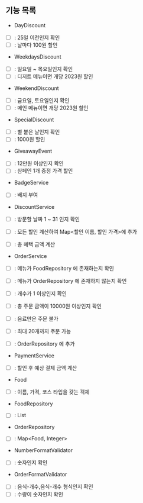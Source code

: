 ## 기능 목록
- DayDiscount
- [ ] : 25일 이전인지 확인
- [ ] : 날마다 100원 할인

- WeekdaysDiscount
- [ ] : 일요일 ~ 목요일인지 확인
- [ ] : 디저트 메뉴이면 개당 2023원 할인

- WeekendDiscount
- [ ] : 금요일, 토요일인지 확인
- [ ] : 메인 메뉴이면 개당 2023원 할인

- SpecialDiscount
- [ ] : 별 붙은 날인지 확인
- [ ] : 1000원 할인

- GiveawayEvent
- [ ] : 12만원 이상인지 확인
- [ ] : 샴페인 1개 증정 가격 할인

- BadgeService
- [ ] : 배지 부여

- DiscountService
- [ ] : 방문할 날짜 1 ~ 31 인지 확인

- [ ] : 모든 할인 계산하여 Map<할인 이름, 할인 가격>에 추가
- [ ] : 총 혜택 금액 계산

- OrderService
- [ ] : 메뉴가 FoodRepository 에 존재하는지 확인
- [ ] : 메뉴가 OrderRepository 에 존재하지 않는지 확인
- [ ] : 개수가 1 이상인지 확인
- [ ] : 총 주문 금액이 10000원 이상인지 확인
- [ ] : 음료만은 주문 불가
- [ ] : 최대 20개까지 주문 가능

- [ ] : OrderRepository 에 추가

- PaymentService
- [ ] : 할인 후 예상 결제 금액 계산

- Food
- [ ] : 이름, 가격, 코스 타입을 갖는 객체

- FoodRepository
- [ ] : List<Food>

- OrderRepository
- [ ] : Map<Food, Integer>

- NumberFormatValidator
- [ ] : 숫자인지 확인

- OrderFormatValidator
- [ ] : 음식-개수,음식-개수 형식인지 확인
- [ ] : 수량이 숫자인지 확인